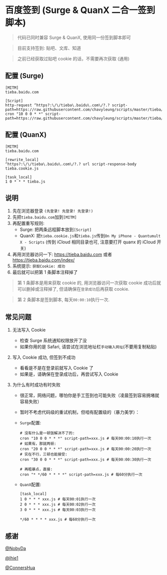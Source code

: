 # 百度签到 (Surge & QuanX 二合一签到脚本)

> 代码已同时兼容 Surge & QuanX, 使用同一份签到脚本即可

> 目前支持签到: 贴吧、文库、知道

> 之前已经获取过贴吧 cookie 的话，不需要再次获取 (通用)

## 配置 (Surge)

```properties
[MITM]
tieba.baidu.com

[Script]
http-request ^https?:\/\/tieba\.baidu\.com\/?.? script-path=https://raw.githubusercontent.com/chavyleung/scripts/master/tieba/tieba.cookie.js
cron "10 0 0 * *" script-path=https://raw.githubusercontent.com/chavyleung/scripts/master/tieba/tieba.js
```

## 配置 (QuanX)

```properties
[MITM]
tieba.baidu.com

[rewrite_local]
^https?:\/\/tieba\.baidu\.com\/?.? url script-response-body tieba.cookie.js

[task_local]
1 0 * * * tieba.js
```

## 说明

1. 先在浏览器登录 `(先登录! 先登录! 先登录!)`
2. 先把`tieba.baidu.com`加到`[MITM]`
3. 再配置重写规则:
   - Surge: 把两条远程脚本放到`[Script]`
   - QuanX: 把`tieba.cookie.js`和`tieba.js`传到`On My iPhone - Quantumult X - Scripts` (传到 iCloud 相同目录也可, 注意要打开 quanx 的 iCloud 开关)
4. 再用浏览器访问一下: https://tieba.baidu.com 或者 https://tieba.baidu.com/index/
5. 系统提示: `获取Cookie: 成功`
6. 最后就可以把第 1 条脚本注释掉了

> 第 1 条脚本是用来获取 cookie 的, 用浏览器访问一次获取 cookie 成功后就可以删掉或注释掉了, 但请确保在`登录成功`后再获取 cookie.

> 第 2 条脚本是签到脚本, 每天`00:00:10`执行一次.

## 常见问题

1. 无法写入 Cookie

   - 检查 Surge 系统通知权限放开了没
   - 如果你用的是 Safari, 请尝试在浏览地址栏`手动输入网址`(不要用复制粘贴)

2. 写入 Cookie 成功, 但签到不成功

   - 看看是不是在登录前就写入 Cookie 了
   - 如果是，请确保在登录成功后，再尝试写入 Cookie

3. 为什么有时成功有时失败

   - 很正常，网络问题，哪怕你是手工签到也可能失败（凌晨签到容易拥堵就容易失败）
   - 暂时不考虑代码级的重试机制，但咱有配置级的（暴力美学）：

   - `Surge`配置:

     ```properties
     # 没有什么是一顿饭解决不了的:
     cron "10 0 0 * * *" script-path=xxx.js # 每天00:00:10执行一次
     # 如果有，那就两顿:
     cron "20 0 0 * * *" script-path=xxx.js # 每天00:00:20执行一次
     # 实在不行，三顿也能接受:
     cron "30 0 0 * * *" script-path=xxx.js # 每天00:00:30执行一次

     # 再粗暴点，直接:
     cron "* */60 * * * *" script-path=xxx.js # 每60分执行一次
     ```

   - `QuanX`配置:

     ```properties
     [task_local]
     1 0 * * * xxx.js # 每天00:01执行一次
     2 0 * * * xxx.js # 每天00:02执行一次
     3 0 * * * xxx.js # 每天00:03执行一次

     */60 * * * * xxx.js # 每60分执行一次
     ```

## 感谢

[@NobyDa](https://github.com/NobyDa)

[@lhie1](https://github.com/lhie1)

[@ConnersHua](https://github.com/ConnersHua)

